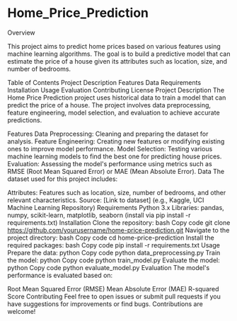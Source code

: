# Home_Price_Prediction

Overview

This project aims to predict home prices based on various features using machine learning algorithms. The goal is to build a predictive model that can estimate the price of a house given its attributes such as location, size, and number of bedrooms.

Table of Contents
Project Description
Features
Data
Requirements
Installation
Usage
Evaluation
Contributing
License
Project Description
The Home Price Prediction project uses historical data to train a model that can predict the price of a house. The project involves data preprocessing, feature engineering, model selection, and evaluation to achieve accurate predictions.

Features
Data Preprocessing: Cleaning and preparing the dataset for analysis.
Feature Engineering: Creating new features or modifying existing ones to improve model performance.
Model Selection: Testing various machine learning models to find the best one for predicting house prices.
Evaluation: Assessing the model's performance using metrics such as RMSE (Root Mean Squared Error) or MAE (Mean Absolute Error).
Data
The dataset used for this project includes:

Attributes: Features such as location, size, number of bedrooms, and other relevant characteristics.
Source: [Link to dataset] (e.g., Kaggle, UCI Machine Learning Repository)
Requirements
Python 3.x
Libraries: pandas, numpy, scikit-learn, matplotlib, seaborn (install via pip install -r requirements.txt)
Installation
Clone the repository:
bash
Copy code
git clone https://github.com/yourusername/home-price-prediction.git
Navigate to the project directory:
bash
Copy code
cd home-price-prediction
Install the required packages:
bash
Copy code
pip install -r requirements.txt
Usage
Prepare the data:
python
Copy code
python data_preprocessing.py
Train the model:
python
Copy code
python train_model.py
Evaluate the model:
python
Copy code
python evaluate_model.py
Evaluation
The model's performance is evaluated based on:

Root Mean Squared Error (RMSE)
Mean Absolute Error (MAE)
R-squared Score
Contributing
Feel free to open issues or submit pull requests if you have suggestions for improvements or find bugs. Contributions are welcome!
